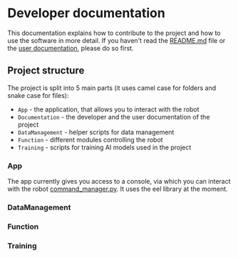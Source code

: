 # Developer documentation

This documentation explains how to contribute to the project and how to use the software in more detail. If you haven't read the [README.md](../README.md) file or the [user documentation](user_documentation.md), please do so first.

## Project structure
The project is split into 5 main parts (it uses camel case for folders and snake case for files):
- `App` - the application, that allows you to interact with the robot
- `Documentation` - the developer and the user documentation of the project
- `DataManagement` - helper scripts for data management
- `Function` - different modules controlling the robot
- `Training` - scripts for training AI models used in the project

### App
The app currently gives you access to a console, via which you can interact with the robot [command_manager.py](../App/Controls/command_manager.py). It uses the eel library at the moment.

### DataManagement


### Function


### Training

